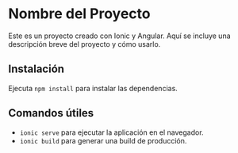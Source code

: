 # Nombre del Proyecto

Este es un proyecto creado con Ionic y Angular. Aquí se incluye una descripción breve del proyecto y cómo usarlo.

## Instalación

Ejecuta `npm install` para instalar las dependencias.

## Comandos útiles

- `ionic serve` para ejecutar la aplicación en el navegador.
- `ionic build` para generar una build de producción.
